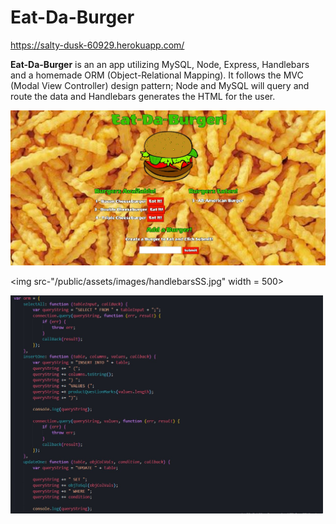 # Eat-Da-Burger

https://salty-dusk-60929.herokuapp.com/

**Eat-Da-Burger** is an an app utilizing MySQL, Node, Express, Handlebars and a homemade ORM (Object-Relational Mapping).  It follows the MVC (Modal View Controller) design pattern; Node and MySQL will query and route the data and Handlebars generates the HTML for the user. 

<img src="/public/assets/images/screenshot.jpg" width = 800>

<img src-"/public/assets/images/handlebarsSS.jpg" width = 500>

<img src="/public/assets/images/ormSS.jpg" width = 500>
